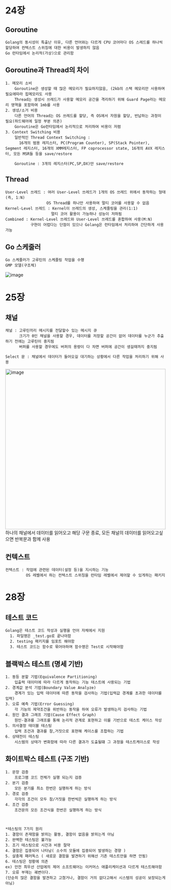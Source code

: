 # 24장

## Goroutine

    Golang의 동시성이 특출난 이유, 다른 언어와는 다르게 CPU 코어마다 OS 스레드를 하나씩 할당하여 컨텍스트 스위칭에 대한 비용이 발생하지 않음
    Go 런타임에서 논리적(가상)으로 관리함

## Goroutine과 Thread의 차이
    1. 메모리 소비
        Goroutine은 생성할 때 많은 메모리가 필요하지않음, (2kb의 스택 메모리만 사용하며 필요에따라 힙메모리도 사용
        Thread는 생성시 쓰레드가 사용할 메모리 공간을 격리하기 위해 Guard Page라는 메모리 영역을 포함하여 1mb를 사용
    2. 생성/소거 비용
        다른 언어의 Thread는 OS 쓰레드를 할당, 즉 OS에서 자원을 할당, 반납하는 과정이 필요(하드웨어에 일정 부분 의존)
        Goroutine은 Go런타임에서 논리적으로 처리하여 비용이 저렴
    3. Context Switching 비용
        일반적인 Thread Context Switching : 
          16개의 범용 레지스터, PC(Program Counter), SP(Stack Pointer), Segment 레지스터, 16개의 XMM레지스터, FP coprocessor state, 16개의 AVX 레지스터, 모든 MSR들 등을 save/restore
        
        Goroutine : 3개의 레지스터(PC,SP,DX)만 save/restore

## Thread
    User-Level 쓰레드 : 여러 User-Level 쓰레드가 1개의 OS 쓰레드 위에서 동작하는 형태(즉, 1:N)
                      OS Thread를 하나만 사용하여 멀티 코어를 사용할 수 없음
    Kernel-Level 쓰레드 : Kernel이 쓰레드의 생성, 스케줄링을 관리(1:1)
                        멀티 코어 활용이 가능하나 성능이 저하됨
    Combined : Kernel-Level 쓰레드와 User-Level 쓰레드를 혼합하여 사용(M:N)
               구현이 어렵다는 단점이 있으나 Golang은 런타임에서 처리하여 간단하게 사용가능

## Go 스케줄러
    Go 스케줄러가 고루틴의 스케줄링 작업을 수행
    GMP 모델(구조체)
![image](https://github.com/CW129/go_lang_study/assets/104714337/0b22e637-fd49-4ecc-ae83-36af222ce3f7)
    
# 25장
## 채널
    채널 : 고루틴끼리 메시지를 전달할수 있는 메시지 큐
          크기가 0인 채널을 사용할 경우, 데이터를 저장할 공간이 없어 데이터를 누군가 추출하기 전에는 고루틴이 중지됨
          버퍼를 사용할 경우에도 버퍼의 용량이 다 차면 버퍼에 공간이 생길때까지 중지됨

    Select 문 : 채널에서 데이터가 들어오길 대기하는 상황에서 다른 작업을 처리하기 위해 사용
<img width="502" alt="image" src="https://github.com/CW129/go_lang_study/assets/104714337/18061fd9-02bd-4be6-a7df-2d036e58211d">
    하나의 채널에서 데이터를 읽어오고 해당 구문 종료, 모든 채널의 데이터를 읽어오고싶으면 반복문과 함께 사용

## 컨텍스트
    컨텍스트 : 작업에 관련된 데이터(설정 등)을 지시하는 기능
             OS 레벨에서 하는 컨텍스트 스위칭을 런타임 레벨에서 제어할 수 있게하는 패키지

# 28장
## 테스트 코드
    Golang은 테스트 코드 작성과 실행을 언어 자체에서 지원
      1. 파일명은 _test.go로 끝나야함
      2. testing 패키지를 임포트 해야함
      3. 테스트 코드는 함수로 묶어야하며 함수명은 Test로 시작해야함

## 블랙박스 테스트 (명세 기반)
    1. 동등 분할 기법(Equivalence Partitioning)
        입출력 데이터에 따라 다르게 동작하는 기능 테스트에 사용되는 기법
    2. 경계값 분석 기법(Boundary Value Analyze)
        경계가 있는 입력 데이터에 따른 동작을 검사하는 기법(입력값 경계를 초과한 데이터를 입력)
    3. 오류 예측 기법(Error Guessing)
        각 기능의 제약조건을 위반하는 동작을 하여 오류가 발생하는지 검사하는 기법
    4. 원인 결과 그래프 기법(Cause Effect Graph)
        원인-결과를 그래프를 통해 논리적 관계로 표현하고 이를 기반으로 테스트 케이스 작성
    5. 의사결정 테이블 테스팅
        입력 조건과 결과를 참,거짓으로 표현해 케이스를 조합하는 기법
    6. 상태전이 테스팅
        시스템의 상태가 변화함에 따라 다른 결과가 도출될떄 그 과정을 테스트케이스로 작성

## 화이트박스 테스트 (구조 기반)
    1. 문장 검증
        프로그램 코드 전체가 실행 되는지 검증
    2. 분기 검증
        모든 분기를 최소 한번은 실행하게 하는 방식
    3. 경로 검증
        각각의 조건이 모두 참/거짓을 한번씩은 실행하게 하는 방식
    4. 조건 검증
        조건문의 모든 조건식을 한번은 실행하게 하는 방식



    *테스팅의 7가지 원리
    1. 결함이 존재함을 밝히는 활동, 결함이 없음을 밝히는게 아님
    2. 완벽한 테스팅은 불가능
    3. 조기 테스팅으로 시간과 비용 절약
    4. 결함은 집중되어 나타남( 소수의 모듈에 집중되어 발생하는 경향 )
    5. 살충제 패러독스 ( 새로운 결함을 발견하기 위해선 기존 테스트만을 하면 안됨)
    6. 테스팅은 정황에 의존
    ex) 안전 최우선 산업에의 제어 소프트웨어는 이커머스 애플리케이션과 다르게 테스트해야함
    7. 오류 부재는 궤변이다.
    (단순히 많은 결함을 발견하고 고쳤거나, 결함이 거의 없다고해서 시스템의 성공이 보장되는게 아님)
